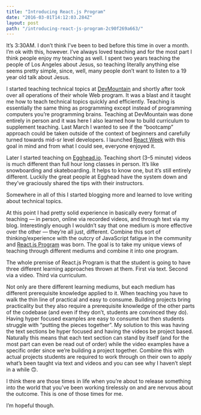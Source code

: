 ```yaml
---
title: "Introducing React.js Program"
date: "2016-03-01T14:12:03.284Z"
layout: post
path: "/introducing-react-js-program-2c90f269a663/"
---
```


It’s 3:30AM. I don’t think I’ve been to bed before this time in over a month.
I’m ok with this, however. I’ve always loved teaching and for the most part I
think people enjoy my teaching as well. I spent two years teaching the people of
Los Angeles about Jesus, so teaching literally anything else seems pretty
simple, since, well, many people don’t want to listen to a 19 year old talk
about Jesus.

I started teaching technical topics at [DevMountain](http://devmounta.in/) and
shortly after took over all operations of their whole Web program. It was a
blast and it taught me how to teach technical topics quickly and efficiently.
Teaching is essentially the same thing as programming except instead of
programming computers you’re programming brains. Teaching at DevMountain was
done entirely in person and it was here I also learned how to build curriculum
to supplement teaching. Last March I wanted to see if the “bootcamp” approach
could be taken outside of the context of beginners and carefully turned towards
mid-sr level developers. I launched [React Week](http://www.reactweek.com/) with
this goal in mind and from what I could see, everyone enjoyed it.

Later I started teaching on
[Egghead.io](https://egghead.io/instructors/tyler-mcginnis). Teaching short (3–5
minute) videos is much different than full hour long classes in person. It’s
like snowboarding and skateboarding. It helps to know one, but it’s still
entirely different. Luckily the great people at Egghead have the system down and
they’ve graciously shared the tips with their instructors.

Somewhere in all of this I started blogging more and learned to love writing
about technical topics.

At this point I had pretty solid experience in basically every format of
teaching — in person, online via recorded videos, and through text via my blog.
Interestingly enough I wouldn’t say that one medium is more effective over the
other — they’re all just, different. Combine this sort of thinking/experience
with the outcry of JavaScript fatigue in the community and [React.js
Program](http://www.reactjsprogram.com/) was born. The goal is to take my unique
views of teaching through different mediums and combine it into one program.

The whole premise of React.js Program is that the student is going to have three
different learning approaches thrown at them. First via text. Second via a
video. Third via curriculum.

Not only are there different learning mediums, but each medium has different
prerequisite knowledge applied to it. When teaching you have to walk the thin
line of practical and easy to consume. Building projects bring practicality but
they also require a prerequisite knowledge of the other parts of the codebase
(and even if they don’t, students are convinced they do). Having hyper focused
examples are easy to consume but then students struggle with “putting the pieces
together”. My solution to this was having the text sections be hyper focused and
having the videos be project based. Naturally this means that each text section
can stand by itself (and for the most part can even be read out of order) while
the video examples have a specific order since we’re building a project
together. Combine this with actual projects students are required to work
through on their own to apply what’s been taught via text and videos and you can
see why I haven’t slept in a while 🙃.

I think there are those times in life when you’re about to release something
into the world that you’ve been working tirelessly on and are nervous about the
outcome. This is one of those times for me.

I’m hopeful though.